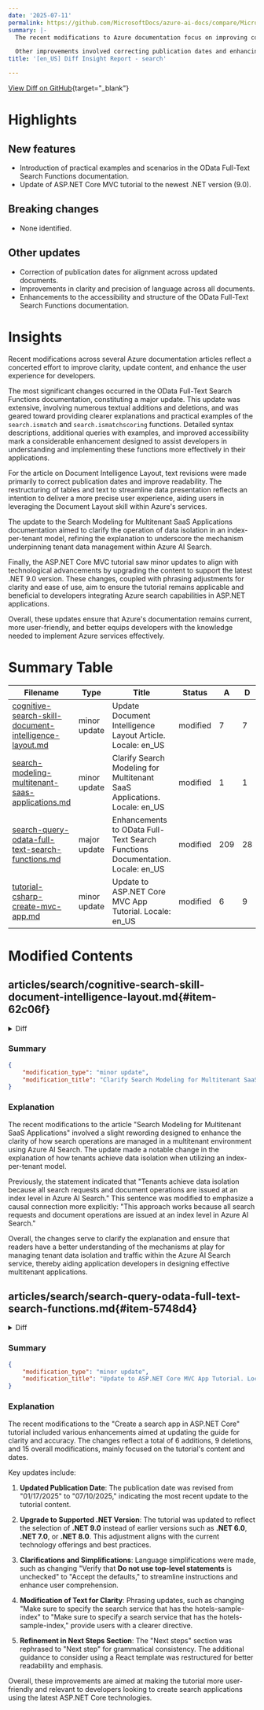 ```yaml
---
date: '2025-07-11'
permalink: https://github.com/MicrosoftDocs/azure-ai-docs/compare/MicrosoftDocs:d3417cf...MicrosoftDocs:d3061a3
summary: |-
  The recent modifications to Azure documentation focus on improving content clarity, updating information, and enhancing the overall user experience for developers. Key updates include the introduction of practical examples in the OData Full-Text Search Functions documentation and an upgrade of the ASP.NET Core MVC tutorial to the latest .NET version (9.0). No breaking changes were identified.

  Other improvements involved correcting publication dates and enhancing the clarity and accessibility of language throughout the documents. The OData documentation received significant updates, including better explanations and examples for key functions, while the Document Intelligence Layout article was revised for readability and improved data presentation. Additionally, enhancements to the Search Modeling documentation clarified data isolation mechanisms in tenant management. Overall, these changes aim to keep Azure documentation current and user-friendly, equipping developers with the essential knowledge to effectively integrate Azure services.
title: '[en_US] Diff Insight Report - search'

---
```


[View Diff on GitHub](https://github.com/MicrosoftDocs/azure-ai-docs/compare/MicrosoftDocs:d3417cf...MicrosoftDocs:d3061a3){target="_blank"}

# Highlights

## New features
- Introduction of practical examples and scenarios in the OData Full-Text Search Functions documentation.
- Update of ASP.NET Core MVC tutorial to the newest .NET version (9.0).

## Breaking changes
- None identified.

## Other updates
- Correction of publication dates for alignment across updated documents.
- Improvements in clarity and precision of language across all documents.
- Enhancements to the accessibility and structure of the OData Full-Text Search Functions documentation.

# Insights

Recent modifications across several Azure documentation articles reflect a concerted effort to improve clarity, update content, and enhance the user experience for developers.

The most significant changes occurred in the OData Full-Text Search Functions documentation, constituting a major update. This update was extensive, involving numerous textual additions and deletions, and was geared toward providing clearer explanations and practical examples of the `search.ismatch` and `search.ismatchscoring` functions. Detailed syntax descriptions, additional queries with examples, and improved accessibility mark a considerable enhancement designed to assist developers in understanding and implementing these functions more effectively in their applications.

For the article on Document Intelligence Layout, text revisions were made primarily to correct publication dates and improve readability. The restructuring of tables and text to streamline data presentation reflects an intention to deliver a more precise user experience, aiding users in leveraging the Document Layout skill within Azure's services.

The update to the Search Modeling for Multitenant SaaS Applications documentation aimed to clarify the operation of data isolation in an index-per-tenant model, refining the explanation to underscore the mechanism underpinning tenant data management within Azure AI Search.

Finally, the ASP.NET Core MVC tutorial saw minor updates to align with technological advancements by upgrading the content to support the latest .NET 9.0 version. These changes, coupled with phrasing adjustments for clarity and ease of use, aim to ensure the tutorial remains applicable and beneficial to developers integrating Azure search capabilities in ASP.NET applications.

Overall, these updates ensure that Azure's documentation remains current, more user-friendly, and better equips developers with the knowledge needed to implement Azure services effectively.

# Summary Table
|  Filename  | Type |    Title    | Status | A  | D  | M  |
|------------|------|-------------|--------|----|----|----|
| [cognitive-search-skill-document-intelligence-layout.md](#item-62c06f) | minor update | Update Document Intelligence Layout Article. Locale: en_US | modified | 7 | 7 | 14 | 
| [search-modeling-multitenant-saas-applications.md](#item-da3840) | minor update | Clarify Search Modeling for Multitenant SaaS Applications. Locale: en_US | modified | 1 | 1 | 2 | 
| [search-query-odata-full-text-search-functions.md](#item-5748d4) | major update | Enhancements to OData Full-Text Search Functions Documentation. Locale: en_US | modified | 209 | 28 | 237 | 
| [tutorial-csharp-create-mvc-app.md](#item-608a5d) | minor update | Update to ASP.NET Core MVC App Tutorial. Locale: en_US | modified | 6 | 9 | 15 | 


# Modified Contents
## articles/search/cognitive-search-skill-document-intelligence-layout.md{#item-62c06f}

<details>
<summary>Diff</summary>
````diff
@@ -11,14 +11,14 @@ ms.custom:
   - references_regions
   - ignite-2024
 ms.topic: reference
-ms.date: 06/10/2025
+ms.date: 07/10/2025
 ---
 
 # Document Layout skill
 
 [!INCLUDE [Feature preview](./includes/previews/preview-generic.md)]
 
-The **Document Layout** skill analyzes a document to detect structure and characteristics, and produces a syntactical representation of the document in Markdown or Text format. You can use it to extract text and images, where image extraction includes location metadata that preserves image position within the document. Image proximity to related content adds value to Retrieval Augmented Generation (RAG) workloads and [multimodal search](multimodal-search-overview.md).
+The **Document Layout** skill analyzes a document to detect structure and characteristics, and produces a syntactical representation of the document in Markdown or Text format. You can use it to extract text and images, where image extraction includes location metadata that preserves image position within the document. Image proximity to related content is beneficial in Retrieval Augmented Generation (RAG) workloads and [multimodal search](multimodal-search-overview.md) scenarios.
 
 This article is the reference documentation for the Document Layout skill. For usage information, see [How to chunk and vectorize by document layout](search-how-to-semantic-chunking.md). 
 
@@ -46,11 +46,11 @@ The Document Layout skill calls the [Document Intelligence Public preview versio
 
 Supported regions vary by modality and how the skill connects to the Document Intelligence layout model.
 
-| Approach | Regions | Requirement |
-|----------|---------|-------------|
-| [Import and vectorize data wizard](search-import-data-portal.md) | **East US**, **West Europe**, **North Central US** | Create an Azure AI multi-service resource in one of these regions to get the portal experience. |
-| Programmatic, using a [keyless connection (preview)](cognitive-search-attach-cognitive-services.md#bill-through-a-keyless-connection) for billing | Varies by resource | Create Azure AI Search in one of these regions:  **East US**, **West Europe**, **North Central US**, **West US 2**. <br>Access Document Intelligence through an Azure AI multi-service resource in any region listed in the [Product availability by region](https://azure.microsoft.com/explore/global-infrastructure/products-by-region/table) table.|
-| Programmatic, using a [multi-service resource API key](cognitive-search-attach-cognitive-services.md#bill-through-a-keyless-connection) for billing | **East US**, **West Europe**, **North Central US**, **West US 2** | Create your Azure AI Search service and AI multi-service resource in the same region. |
+| Approach | Requirement |
+|----------|-------------|
+| [Import and vectorize data wizard](search-import-data-portal.md) | Create an Azure AI multi-service resource in one of these regions to get the portal experience: **East US**, **West Europe**, **North Central US**. | 
+| Programmatic, using [Microsoft Entra ID authentication (preview)](cognitive-search-attach-cognitive-services.md#bill-through-a-keyless-connection) for billing |  Create Azure AI Search in one of these regions:  **East US**, **West Europe**, **North Central US**, **West US 2**. <br>Create the Azure AI multi-service resource in any region listed in the [Product availability by region](https://azure.microsoft.com/explore/global-infrastructure/products-by-region/table) table.|
+| Programmatic, using a [multi-service resource API key](cognitive-search-attach-cognitive-services.md#bill-through-a-keyless-connection) for billing | Create your Azure AI Search service and AI multi-service resource in the same region: **East US**, **West Europe**, **North Central US**, **West US 2**. |
 
 ## Supported file formats
 
````
</details>

### Summary

```json
{
    "modification_type": "minor update",
    "modification_title": "Update Document Intelligence Layout Article. Locale: en_US"
}
```

### Explanation
The recent modifications to the document titled "Document Intelligence Layout" in the Azure documentation included both text edits and structural changes intended to improve clarity and provide updated information. Key changes in this update consist of a correction in the date formatting from "06/10/2025" to "07/10/2025" to reflect the correct publication date.

Content-wise, some sentences were revised for enhanced readability and precision. For instance, the description about image proximity in the Document Layout skill was amended from "adds value to Retrieval Augmented Generation (RAG) workloads" to "is beneficial in Retrieval Augmented Generation (RAG) workloads." Furthermore, the table that outlines supported approaches and requirements was restructured to streamline the information and clarify the requirements associated with each method of document importation. This restructure also involved consolidating regions into clearer categories.

Overall, the changes aim to provide users with a more precise understanding and guide them effectively when using the Document Layout skill in conjunction with Azure services.

## articles/search/search-modeling-multitenant-saas-applications.md{#item-da3840}

<details>
<summary>Diff</summary>
````diff
@@ -80,7 +80,7 @@ In the case of a multitenant scenario, the application developer consumes one or
 
 In an index-per-tenant model, multiple tenants occupy a single Azure AI Search service where each tenant has their own index.
 
-Tenants achieve data isolation because all search requests and document operations are issued at an index level in Azure AI Search. In the application layer, there's the need awareness to direct the various tenants’ traffic to the proper indexes while also managing resources at the service level across all tenants.
+This approach works because all search requests and document operations are issued at an index level in Azure AI Search. In the application layer, there's the need awareness to direct the various tenants’ traffic to the proper indexes while also managing resources at the service level across all tenants.
 
 A key attribute of the index-per-tenant model is the ability for the application developer to oversubscribe the capacity of a search service among the application’s tenants. If the tenants have an uneven distribution of workload, the optimal combination of tenants can be distributed across a search service’s indexes to accommodate a number of highly active, resource-intensive tenants while simultaneously serving a long tail of less active tenants. The trade-off is the inability of the model to handle situations where each tenant is concurrently highly active.
 
````
</details>

### Summary

```json
{
    "modification_type": "minor update",
    "modification_title": "Clarify Search Modeling for Multitenant SaaS Applications. Locale: en_US"
}
```

### Explanation
The recent modifications to the article "Search Modeling for Multitenant SaaS Applications" involved a slight rewording designed to enhance the clarity of how search operations are managed in a multitenant environment using Azure AI Search. The update made a notable change in the explanation of how tenants achieve data isolation when utilizing an index-per-tenant model.

Previously, the statement indicated that "Tenants achieve data isolation because all search requests and document operations are issued at an index level in Azure AI Search." This sentence was modified to emphasize a causal connection more explicitly: "This approach works because all search requests and document operations are issued at an index level in Azure AI Search." 

Overall, the changes serve to clarify the explanation and ensure that readers have a better understanding of the mechanisms at play for managing tenant data isolation and traffic within the Azure AI Search service, thereby aiding application developers in designing effective multitenant applications.

## articles/search/search-query-odata-full-text-search-functions.md{#item-5748d4}

<details>
<summary>Diff</summary>
````diff
@@ -10,25 +10,15 @@ ms.service: azure-ai-search
 ms.custom:
   - ignite-2023
 ms.topic: reference
-ms.date: 09/16/2021
-translation.priority.mt:
-  - "de-de"
-  - "es-es"
-  - "fr-fr"
-  - "it-it"
-  - "ja-jp"
-  - "ko-kr"
-  - "pt-br"
-  - "ru-ru"
-  - "zh-cn"
-  - "zh-tw"
+ms.date: 07/10/2025
+
 ---
 # OData full-text search functions in Azure AI Search - `search.ismatch` and `search.ismatchscoring`
 
-Azure AI Search supports full-text search in the context of [OData filter expressions](query-odata-filter-orderby-syntax.md) via the `search.ismatch` and `search.ismatchscoring` functions. These functions allow you to combine full-text search with strict Boolean filtering in ways that are not possible just by using the top-level `search` parameter of the [Search API](/rest/api/searchservice/documents/search-post).
+Azure AI Search supports full-text search in the context of [OData filter expressions](query-odata-filter-orderby-syntax.md) via the `search.ismatch` and `search.ismatchscoring` functions. These functions allow you to combine full-text search with strict Boolean filtering in ways that aren't possible just by using the top-level `search` parameter of the [Search API](/rest/api/searchservice/documents/search-post).
 
 > [!NOTE]
-> The `search.ismatch` and `search.ismatchscoring` functions are only supported in filters in the [Search API](/rest/api/searchservice/documents/search-post). They are not supported in the [Suggest](/rest/api/searchservice/documents/suggest-post) or [Autocomplete](/rest/api/searchservice/documents/autocomplete-post) APIs.
+> The `search.ismatch` and `search.ismatchscoring` functions are only supported in filters in the [Search API](/rest/api/searchservice/documents/search-post). They aren't supported in the [Suggest](/rest/api/searchservice/documents/suggest-post) or [Autocomplete](/rest/api/searchservice/documents/autocomplete-post) APIs.
 
 ## Syntax
 
@@ -58,7 +48,7 @@ An interactive syntax diagram is also available:
 
 ### search.ismatch
 
-The `search.ismatch` function evaluates a full-text search query as a part of a filter expression. The documents that match the search query will be returned in the result set. The following overloads of this function are available:
+The `search.ismatch` function evaluates a full-text search query as a part of a filter expression. Matching documents are returned in the result set. The following overloads of this function are available:
 
 - `search.ismatch(search)`
 - `search.ismatch(search, searchFields)`
@@ -69,21 +59,20 @@ The parameters are defined in the following table:
 | Parameter name | Type | Description |
 | --- | --- | --- |
 | `search` | `Edm.String` | The search query (in either [simple](query-simple-syntax.md) or [full](query-lucene-syntax.md) Lucene query syntax). |
-| `searchFields` | `Edm.String` | Comma-separated list of searchable fields to search in; defaults to all searchable fields in the index. When using [fielded search](query-lucene-syntax.md#bkmk_fields) in the `search` parameter, the field specifiers in the Lucene query override any fields specified in this parameter. |
+| `searchFields` | `Edm.String` | Comma-separated list of searchable fields to search in; defaults to all searchable fields in the index. When you use [fielded search](query-lucene-syntax.md#bkmk_fields) in the `search` parameter, the field specifiers in the Lucene query override any fields specified in this parameter. |
 | `queryType` | `Edm.String` | `'simple'` or `'full'`; defaults to `'simple'`. Specifies what query language was used in the `search` parameter. |
-| `searchMode` | `Edm.String` | `'any'` or `'all'`, defaults to `'any'`. Indicates whether any or all of the search terms in the `search` parameter must be matched in order to count the document as a match. When using the [Lucene Boolean operators](query-lucene-syntax.md#bkmk_boolean) in the `search` parameter, they will take precedence over this parameter. |
+| `searchMode` | `Edm.String` | `'any'` or `'all'`, defaults to `'any'`. Indicates whether any or all of the search terms in the `search` parameter must be matched in order to count the document as a match. When you use the [Lucene Boolean operators](query-lucene-syntax.md#bkmk_boolean) in the `search` parameter, they take precedence over this parameter. |
 
 All the above parameters are equivalent to the corresponding [search request parameters in the Search API](/rest/api/searchservice/documents/search-post).
 
-The `search.ismatch` function returns a value of type `Edm.Boolean`, which allows you to compose it with other filter sub-expressions using the Boolean [logical operators](search-query-odata-logical-operators.md).
+The `search.ismatch` function returns a value of type `Edm.Boolean`, which allows you to compose it with other filter subexpressions using the Boolean [logical operators](search-query-odata-logical-operators.md).
 
 > [!NOTE]
-> Azure AI Search does not support using `search.ismatch` or `search.ismatchscoring` inside lambda expressions. This means it is not possible to write filters over collections of objects that can correlate full-text search matches with strict filter matches on the same object. For more details on this limitation as well as examples, see [Troubleshooting collection filters in Azure AI Search](search-query-troubleshoot-collection-filters.md). For more in-depth information on why this limitation exists, see [Understanding collection filters in Azure AI Search](search-query-understand-collection-filters.md).
-
+> Azure AI Search doesn't support using `search.ismatch` or `search.ismatchscoring` inside lambda expressions. This means it isn't possible to write filters over collections of objects that can correlate full-text search matches with strict filter matches on the same object. For more information on this limitation as well as examples, see [Troubleshooting collection filters in Azure AI Search](search-query-troubleshoot-collection-filters.md). For more in-depth information on why this limitation exists, see [Understanding collection filters in Azure AI Search](search-query-understand-collection-filters.md).
 
 ### search.ismatchscoring
 
-The `search.ismatchscoring` function, like the `search.ismatch` function, returns `true` for documents that match the full-text search query passed as a parameter. The difference between them is that the relevance score of documents matching the `search.ismatchscoring` query will contribute to the overall document score, while in the case of `search.ismatch`, the document score won't be changed. The following overloads of this function are available with parameters identical to those of `search.ismatch`:
+The `search.ismatchscoring` function, like the `search.ismatch` function, returns `true` for documents that match the full-text search query passed as a parameter. The difference between them is that the relevance score of documents matching the `search.ismatchscoring` query contributes to the overall document score, whereas for `search.ismatch`, the document score doesn't change. The following overloads of this function are available with parameters identical to those of `search.ismatch`:
 
 - `search.ismatchscoring(search)`
 - `search.ismatchscoring(search, searchFields)`
@@ -99,10 +88,36 @@ Find documents with the word "waterfront". This filter query is identical to a [
     search.ismatchscoring('waterfront')
 ```
 
-Find documents with the word "hostel" and rating greater or equal to 4, or documents with the word "motel" and rating equal to 5. Note, this request could not be expressed without the `search.ismatchscoring` function.
+Here's the full query syntax for this request, which you can run in Search Explorer in the Azure portal. Output consists of matches on waterfront, water, and front.
+
+```json
+{
+  "search": "*",
+  "select": "HotelId, HotelName, Description",
+  "searchMode": "all",
+  "queryType": "simple",
+  "count": true,
+  "filter": "search.ismatchscoring('waterfront')"
+}
+```
+
+Find documents with the word "pool" and rating greater or equal to 4, or documents with the word "motel" and equal to 3.2. Note, this request couldn't be expressed without the `search.ismatchscoring` function.
 
 ```odata-filter-expr
-    search.ismatchscoring('hostel') and Rating ge 4 or search.ismatchscoring('motel') and Rating eq 5
+    search.ismatchscoring('pool') and Rating ge 4 or search.ismatchscoring('motel') and Rating eq 3.2
+```
+
+Here's the full query syntax for this request for Search Explorer. Output consists of matches on hotels with pools having a rating greater than 4, *or* motels with a rating equal to 3.2.
+
+```json
+{
+  "search": "*",
+  "select": "HotelId, HotelName, Description, Tags, Rating",
+  "searchMode": "all",
+  "queryType": "simple",
+  "count": true,
+  "filter": "search.ismatchscoring('pool') and Rating ge 4 or search.ismatchscoring('motel') and Rating eq 3.2"
+}
 ```
 
 Find documents without the word "luxury".
@@ -111,26 +126,192 @@ Find documents without the word "luxury".
     not search.ismatch('luxury')
 ```
 
-Find documents with the phrase "ocean view" or rating equal to 5. The `search.ismatchscoring` query will be executed only against fields `HotelName` and `Rooms/Description`.
+Here's the full query syntax for this request. Output consists of matches on the term luxury.
+
+```json
+{
+  "search": "*",
+  "select": "HotelId, HotelName, Description, Tags, Rating",
+  "searchMode": "all",
+  "queryType": "simple",
+  "count": true,
+  "filter": "not search.ismatch('luxury')"
+}
+```
 
-Documents that matched only the second clause of the disjunction will be returned too -- hotels with `Rating` equal to 5. To make it clear that those documents didn't match any of the scored parts of the expression, they will be returned with score equal to zero.
+Find documents with the phrase "ocean" or rating equal to 3.2. The `search.ismatchscoring` query is executed only against fields `HotelName` and `Description`.
 
-```odata-filter-expr
-    search.ismatchscoring('"ocean view"', 'Rooms/Description,HotelName') or Rating eq 5
+Here's the full query syntax for this request. Documents that match only the second clause of the disjunction are returned too (specifically, hotels with `Rating` equal to `3.2`). To make it clear that those documents didn't match any of the scored parts of the expression, they're returned with score equal to zero.
+
+```json
+{
+  "search": "*",
+  "select": "HotelId, HotelName, Description, Rating",
+  "searchMode": "all",
+  "queryType": "full",
+  "count": true,
+  "filter": "search.ismatchscoring('ocean', 'Description,HotelName') or Rating eq 3.2"
+}
 ```
 
-Find documents where the terms "hotel" and "airport" are within 5 words from each other in the description of the hotel, and where smoking is not allowed in at least some of the rooms. This query uses the [full Lucene query language](query-lucene-syntax.md).
+Output consists of 4 matches: hotels that mention "ocean" in the Description or Hotel Name, or hotels with a rating of 3.2. Notice the search score of zero for matches on the second clause.
+
+```json
+{
+  "@odata.count": 4,
+  "value": [
+    {
+      "@search.score": 1.6076145,
+      "HotelId": "18",
+      "HotelName": "Ocean Water Resort & Spa",
+      "Description": "New Luxury Hotel for the vacation of a lifetime. Bay views from every room, location near the pier, rooftop pool, waterfront dining & more.",
+      "Rating": 4.2
+    },
+    {
+      "@search.score": 1.0594962,
+      "HotelId": "41",
+      "HotelName": "Windy Ocean Motel",
+      "Description": "Oceanfront hotel overlooking the beach features rooms with a private balcony and 2 indoor and outdoor pools. Inspired by the natural beauty of the island, each room includes an original painting of local scenes by the owner. Rooms include a mini fridge, Keurig coffee maker, and flatscreen TV. Various shops and art entertainment are on the boardwalk, just steps away.",
+      "Rating": 3.5
+    },
+    {
+      "@search.score": 0,
+      "HotelId": "40",
+      "HotelName": "Trails End Motel",
+      "Description": "Only 8 miles from Downtown. On-site bar/restaurant, Free hot breakfast buffet, Free wireless internet, All non-smoking hotel. Only 15 miles from airport.",
+      "Rating": 3.2
+    },
+    {
+      "@search.score": 0,
+      "HotelId": "26",
+      "HotelName": "Planetary Plaza & Suites",
+      "Description": "Extend Your Stay. Affordable home away from home, with amenities like free Wi-Fi, full kitchen, and convenient laundry service.",
+      "Rating": 3.2
+    }
+  ]
+}
+```
+
+Find documents where the terms "hotel" and "airport" are within 5 words from each other in the description of the hotel, and where smoking isn't allowed in at least some of the rooms.
 
 ```odata-filter-expr
     search.ismatch('"hotel airport"~5', 'Description', 'full', 'any') and Rooms/any(room: not room/SmokingAllowed)
 ```
 
+Here's the full query syntax. To run in Search Explorer, escape the interior quotation marks with a backslash character.
+
+```json
+{
+  "search": "*",
+  "select": "HotelId, HotelName, Description, Tags, Rating",
+  "searchMode": "all",
+  "queryType": "simple",
+  "count": true,
+  "filter": "search.ismatch('\"hotel airport\"~5', 'Description', 'full', 'any') and Rooms/any(room: not room/SmokingAllowed)"
+}
+```
+
+Output consists of a single document where the terms "hotel" and "airport" are within 5 words distance. Smoking is allowed for several rooms in most hotels, including the one in this search result.
+
+```json
+{
+  "@odata.count": 1,
+  "value": [
+    {
+      "@search.score": 1,
+      "HotelId": "40",
+      "HotelName": "Trails End Motel",
+      "Description": "Only 8 miles from Downtown. On-site bar/restaurant, Free hot breakfast buffet, Free wireless internet, All non-smoking hotel. Only 15 miles from airport.",
+      "Tags": [
+        "bar",
+        "free wifi",
+        "restaurant"
+      ],
+      "Rating": 3.2
+    }
+  ]
+}
+```
+
 Find documents that have a word that starts with the letters "lux" in the Description field. This query uses [prefix search](query-simple-syntax.md#prefix-queries) in combination with `search.ismatch`.
 
 ```odata-filter-expr
     search.ismatch('lux*', 'Description')
 ```
 
+Here's a full query:
+
+```json
+{
+  "search": "*",
+  "select": "HotelId, HotelName, Description, Tags, Rating",
+  "searchMode": "all",
+  "queryType": "simple",
+  "count": true,
+  "filter": "search.ismatch('lux*', 'Description')"
+}
+```
+
+Output consists of the following matches.
+
+```json
+{
+  "@odata.count": 4,
+  "value": [
+    {
+      "@search.score": 1,
+      "HotelId": "18",
+      "HotelName": "Ocean Water Resort & Spa",
+      "Description": "New Luxury Hotel for the vacation of a lifetime. Bay views from every room, location near the pier, rooftop pool, waterfront dining & more.",
+      "Tags": [
+        "view",
+        "pool",
+        "restaurant"
+      ],
+      "Rating": 4.2
+    },
+    {
+      "@search.score": 1,
+      "HotelId": "13",
+      "HotelName": "Luxury Lion Resort",
+      "Description": "Unmatched Luxury. Visit our downtown hotel to indulge in luxury accommodations. Moments from the stadium and transportation hubs, we feature the best in convenience and comfort.",
+      "Tags": [
+        "bar",
+        "concierge",
+        "restaurant"
+      ],
+      "Rating": 4.1
+    },
+    {
+      "@search.score": 1,
+      "HotelId": "16",
+      "HotelName": "Double Sanctuary Resort",
+      "Description": "5 star Luxury Hotel - Biggest Rooms in the city. #1 Hotel in the area listed by Traveler magazine. Free WiFi, Flexible check in/out, Fitness Center & espresso in room.",
+      "Tags": [
+        "view",
+        "pool",
+        "restaurant",
+        "bar",
+        "continental breakfast"
+      ],
+      "Rating": 4.2
+    },
+    {
+      "@search.score": 1,
+      "HotelId": "14",
+      "HotelName": "Twin Vortex Hotel",
+      "Description": "New experience in the making. Be the first to experience the luxury of the Twin Vortex. Reserve one of our newly-renovated guest rooms today.",
+      "Tags": [
+        "bar",
+        "restaurant",
+        "concierge"
+      ],
+      "Rating": 4.4
+    }
+  ]
+}
+```
+
 ## Next steps  
 
 - [Filters in Azure AI Search](search-filters.md)
````
</details>

### Summary

```json
{
    "modification_type": "major update",
    "modification_title": "Enhancements to OData Full-Text Search Functions Documentation. Locale: en_US"
}
```

### Explanation
The recent extensive updates made to the article on OData full-text search functions in Azure AI Search significantly improved its content, structure, and clarity. The changes encompassed a total of 209 additions and 28 deletions, illustrating a comprehensive revision focused on enhancing readers' understanding of the `search.ismatch` and `search.ismatchscoring` functions.

Key updates include:

1. **Updated Metadata**: The metadata was modified to reflect a new publication date (from "09/16/2021" to "07/10/2025") indicating the document's currency.

2. **Clarified Functionality**: Explanations about the functionalities of `search.ismatch` and `search.ismatchscoring` were refined for clarity and directness. Phrasing was adjusted for ease of understanding, ensuring that readers can quickly grasp the significance and respective outcomes of using these functions.

3. **Detailed Syntax Descriptions**: The syntax section was expanded and clarified, providing more accessible descriptions of parameters, their types, and how they interact within the functions. Enhanced examples were also included, demonstrating practical applications of these functions—ensuring users can visualize their usage in real scenarios.

4. **Additional Example Queries**: Numerous new example queries were added to illustrate how to utilize `search.ismatch` and `search.ismatchscoring` in practical contexts, giving users more robust and varied use cases to consider, complete with JSON syntax that could be directly run in Azure Search Explorer.

5. **Accessibility Improvements**: Adjustments were made to improve the general accessibility of the text, including rephrasing and organizing the content to align better with user expectations and experiences.

Overall, this substantial update aims to enhance the usability of the documentation for developers utilizing Azure AI Search, ensuring they have reliable and clear guidance on implementing OData full-text search functions effectively.

## articles/search/tutorial-csharp-create-mvc-app.md{#item-608a5d}

<details>
<summary>Diff</summary>
````diff
@@ -12,7 +12,7 @@ ms.devlang: csharp
 ms.custom:
   - ignite-2023
 ms.topic: tutorial
-ms.date: 01/17/2025
+ms.date: 07/10/2025
 ---
 
 # Create a search app in ASP.NET Core
@@ -45,9 +45,9 @@ Sample code for this tutorial can be found in the [azure-search-dotnet-samples](
 
 1. Provide a project name, and then select **Next**.
 
-1. On the next page, select **.NET 6.0** or **.NET 7.0** or **.NET 8.0**.
+1. On the next page, select **.NET 9.0**.
 
-1. Verify that **Do not use top-level statements** is unchecked.
+1. Accept the defaults.
 
 1. Select **Create**.
 
@@ -74,7 +74,7 @@ Modify `appsettings.json` to specify your search service and [query API key](sea
 
 You can get the service URL and API key from the Azure portal. Because this code is querying an index and not creating one, you can use a query key instead of an admin key.
 
-Make sure to specify the search service that has the hotels-sample-index.
+Make sure to specify a search service that has the hotels-sample-index.
 
 ## Add models
 
@@ -476,11 +476,8 @@ In the hotels-sample-index, sortable fields include Rating and LastRenovated. Th
 
 For more information about sorting, see [OData $orderby syntax in Azure AI Search](search-query-odata-orderby.md).
 
-## Next steps
+## Next step
 
 In this tutorial, you created an ASP.NET Core (MVC) project that connected to a search service and called Search APIs for server-side filtering and sorting.
 
-If you want to explore client-side code that responds to user actions, consider adding a React template to your solution:
-
-> [!div class="nextstepaction"]
-> [C# Tutorial: Add search to a website with .NET](tutorial-csharp-overview.md)
+To add client-side code that responds to user actions, use a React template in your solution: [C# Tutorial: Add search to a website with .NET](tutorial-csharp-overview.md)
````
</details>

### Summary

```json
{
    "modification_type": "minor update",
    "modification_title": "Update to ASP.NET Core MVC App Tutorial. Locale: en_US"
}
```

### Explanation
The recent modifications to the "Create a search app in ASP.NET Core" tutorial included various enhancements aimed at updating the guide for clarity and accuracy. The changes reflect a total of 6 additions, 9 deletions, and 15 overall modifications, mainly focused on the tutorial's content and dates.

Key updates include:

1. **Updated Publication Date**: The publication date was revised from "01/17/2025" to "07/10/2025," indicating the most recent update to the tutorial content.

2. **Upgrade to Supported .NET Version**: The tutorial was updated to reflect the selection of **.NET 9.0** instead of earlier versions such as **.NET 6.0**, **.NET 7.0**, or **.NET 8.0**. This adjustment aligns with the current technology offerings and best practices.

3. **Clarifications and Simplifications**: Language simplifications were made, such as changing "Verify that **Do not use top-level statements** is unchecked" to "Accept the defaults," to streamline instructions and enhance user comprehension.

4. **Modification of Text for Clarity**: Phrasing updates, such as changing "Make sure to specify the search service that has the hotels-sample-index" to "Make sure to specify a search service that has the hotels-sample-index," provide users with a clearer directive.

5. **Refinement in Next Steps Section**: The "Next steps" section was rephrased to "Next step" for grammatical consistency. The additional guidance to consider using a React template was restructured for better readability and emphasis.

Overall, these improvements are aimed at making the tutorial more user-friendly and relevant to developers looking to create search applications using the latest ASP.NET Core technologies.


